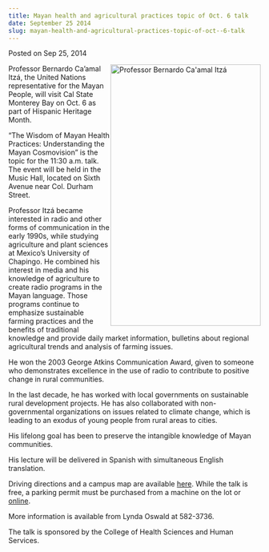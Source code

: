 ```yaml
---
title: Mayan health and agricultural practices topic of Oct. 6 talk
date: September 25 2014
slug: mayan-health-and-agricultural-practices-topic-of-oct--6-talk
---
```





<span class="date">Posted on Sep 25, 2014    </span>
<p><img alt="Professor Bernardo Ca&apos;amal Itz&#xE1;" src="http://news.csumb.edu/sites/default/files/65/attachments/news/images/bernardo_itza_for_web.jpg" style="width:300px; height:522px; float:right">Professor Bernardo
Ca&#x2019;amal Itz&#xE1;, the United Nations representative for the Mayan
People, will visit Cal State Monterey Bay on Oct. 6 as part of
Hispanic Heritage Month.</img></p>
<p>&#x201C;The Wisdom of Mayan Health Practices: Understanding the Mayan
Cosmovision&#x201D; is the topic for the 11:30 a.m. talk. The event will
be held in the Music Hall, located on Sixth Avenue near Col. Durham
Street.</p>
<p>Professor Itz&#xE1; became interested in radio and other forms of
communication in the early 1990s, while studying agriculture and
plant sciences at Mexico&#x2019;s University of Chapingo. He combined his
interest in media and his knowledge of agriculture to create radio
programs in the Mayan language. Those programs continue to
emphasize sustainable farming practices and the benefits of
traditional knowledge and provide daily market information,
bulletins about regional agricultural trends and analysis of
farming issues.</p>
<p>He won the 2003 George Atkins Communication Award, given to
someone who demonstrates excellence in the use of radio to
contribute to positive change in rural communities.</p>
<p>In the last decade, he has worked with local governments on
sustainable rural development projects. He has also collaborated
with non-governmental organizations on issues related to climate
change, which is leading to an exodus of young people from rural
areas to cities.</p>
<p>His lifelong goal has been to preserve the intangible knowledge
of Mayan communities.</p>
<p>His lecture will be delivered in Spanish with simultaneous
English translation.</p>
<p>Driving directions and a campus map are available <a href="http://csumb.edu/maps" rel="nofollow">here</a>. While the talk is
free, a parking permit must be purchased from a machine on the lot
or <a href="http://parking.csumb.edu/buy-permit" rel="nofollow">online</a>.</p>
<p>More information is available from Lynda Oswald at 582-3736.</p>
<p>The talk is sponsored by the College of Health Sciences and
Human Services.</p>
<p>&#xA0;</p>
<p><br>
&#xA0;</br></p>





